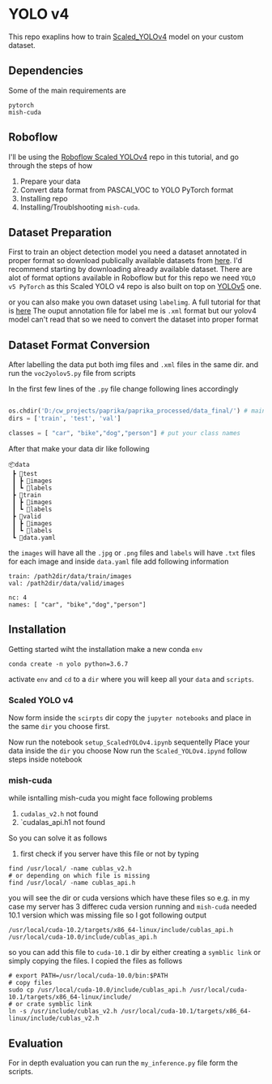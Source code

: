 # YOLO v4

This repo exaplins how to train [Scaled_YOLOv4](https://arxiv.org/abs/2011.08036) model on your custom dataset. 

## Dependencies

Some of the main requirements are
```
pytorch
mish-cuda
```

## Roboflow

I'll be using the [Roboflow Scaled YOLOv4](https://github.com/roboflow-ai/ScaledYOLOv4) repo in this tutorial, and go through the steps of how 

1. Prepare your data 
2. Convert data format from PASCAl_VOC to YOLO PyTorch format
3. Installing repo
4. Installing/Troublshooting `mish-cuda`.

## Dataset Preparation

First to train an object detection model you need a dataset annotated in proper format so download publically available datasets from [here](https://public.roboflow.com/).
I'd recommend starting by downloading already available dataset. There are alot of format options available in Roboflow but for this repo we need `YOLO v5 PyTorch` as this 
Scaled YOLO v4 repo is also built on top on [YOLOv5]() one.

or you can also make you own dataset using `labelimg`. A full tutorial for that is [here](https://github.com/tzutalin/labelImg)
The ouput annotation file for label me is `.xml` format but our yolov4 model can't read that so we need to convert the dataset into proper format

## Dataset Format Conversion
 After labelling the data put both img files and `.xml` files in the same dir.
and run the `voc2yolov5.py` file from scripts

In the first few lines of the `.py` file change following lines accordingly

```python

os.chdir('D:/cw_projects/paprika/paprika_processed/data_final/') # main dir which contains following subdirectories
dirs = ['train', 'test', 'val']

classes = [ "car", "bike","dog","person"] # put your class names
```
After that make your data dir like following

```
📦data
 ┣ 📂test
 ┃ ┣ 📂images
 ┃ ┗ 📂labels
 ┣ 📂train
 ┃ ┣ 📂images
 ┃ ┗ 📂labels
 ┣ 📂valid
 ┃ ┣ 📂images
 ┃ ┗ 📂labels
 ┗ 📜data.yaml
```
the `images` will have all the `.jpg` or `.png` files and `labels` will have `.txt` files for each image and inside `data.yaml` file add following information

```
train: /path2dir/data/train/images
val: /path2dir/data/valid/images

nc: 4
names: [ "car", "bike","dog","person"]
```

## Installation
Getting started wiht the installation make a new conda `env`

```
conda create -n yolo python=3.6.7
```
activate `env` and `cd` to a `dir` where you will keep all your `data` and `scripts`.

### Scaled YOLO v4
Now form inside the `scirpts` dir copy the `jupyter notebooks` and place in the same `dir` you choose first.

Now run the notebook `setup_ScaledYOLOv4.ipynb` sequentelly
Place your data inside the `dir` you choose
Now run the `Scaled_YOLOv4.ipynd` follow steps inside notebook

### mish-cuda

while isntalling mish-cuda you might face following problems

1. `cudalas_v2.h` not found
2. `cudalas_api.h1 not found

So you can solve it as follows

1. first check if you server have this file or not by typing

```
find /usr/local/ -name cublas_v2.h 
# or depending on which file is missing
find /usr/local/ -name cublas_api.h 
```
you will see the dir or cuda versions which have these files so e.g. in my case my server has 3 differec cuda version running and `mish-cuda` needed 10.1 version which was
missing file so I got following output

```
/usr/local/cuda-10.2/targets/x86_64-linux/include/cublas_api.h
/usr/local/cuda-10.0/include/cublas_api.h
```
so you can add this file to `cuda-10.1` dir by either creating a `symblic link` or simply copying the files. I copied the files as follows

```
# export PATH=/usr/local/cuda-10.0/bin:$PATH 
# copy files
sudo cp /usr/local/cuda-10.0/include/cublas_api.h /usr/local/cuda-10.1/targets/x86_64-linux/include/
# or crate symblic link
ln -s /usr/include/cublas_v2.h /usr/local/cuda-10.1/targets/x86_64-linux/include/cublas_v2.h
```

## Evaluation

For in depth evaluation you can run the `my_inference.py` file form the scripts.

